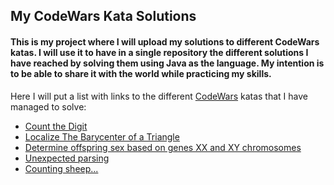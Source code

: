 ## My CodeWars Kata Solutions

#### This is my project where I will upload my solutions to different CodeWars katas. I will use it to have in a single repository the different solutions I have reached by solving them using Java as the language. My intention is to be able to share it with the world while practicing my skills.


Here I will put a list with links to the different <a href="https://www.codewars.com">CodeWars</a> katas that I have managed to solve:

<ul>
     <li><a href="https://www.codewars.com/kata/566fc12495810954b1000030">Count the Digit</a></li>
        <li><a href="https://www.codewars.com/kata/5601c5f6ba804403c7000004">Localize The Barycenter of a Triangle</a></li>
<li><a href="https://www.codewars.com/kata/56530b444e831334c0000020">Determine offspring sex based on genes XX and XY chromosomes</a></li>
<li><a href="https://www.codewars.com/kata/54fdaa4a50f167b5c000005f">Unexpected parsing</a></li>
<li><a href="https://www.codewars.com/kata/54edbc7200b811e956000556">Counting sheep...</a></li>
      </ul>
